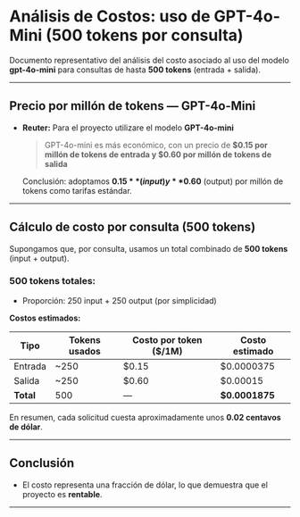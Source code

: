 #  Análisis de Costos: uso de GPT-4o-Mini (500 tokens por consulta)

Documento representativo del análisis del costo asociado al uso del modelo **gpt-4o-mini** para consultas de hasta **500 tokens** (entrada + salida).

---

##  Precio por millón de tokens — GPT-4o-Mini

- **Reuter:**
	Para el proyecto utilizare el modelo **GPT-4o-mini**
	
  > GPT-4o-mini es más económico, con un precio de **$0.15 por millón de tokens de entrada y $0.60 por millón de tokens de salida**

	Conclusión: adoptamos **$0.15** (input) y **$0.60** (output) por millón de tokens como tarifas estándar.

---

##  Cálculo de costo por consulta (500 tokens)

Supongamos que, por consulta, usamos un total combinado de **500 tokens** (input + output).

### 500 tokens totales:
- Proporción: 250 input + 250 output (por simplicidad)

**Costos estimados:**

| Tipo         | Tokens usados | Costo por token ($/1M) | Costo estimado |
|--------------|---------------|-------------------------|----------------|
| Entrada      | ~250          | $0.15                   | $0.0000375     |
| Salida       | ~250          | $0.60                   | $0.00015       |
| **Total**    | 500           | —                       | **$0.0001875** |

 En resumen, cada solicitud cuesta aproximadamente unos **0.02 centavos de dólar**.

---

##  Conclusión

- El costo representa una fracción de dólar, lo que demuestra que el proyecto es **rentable**.

---